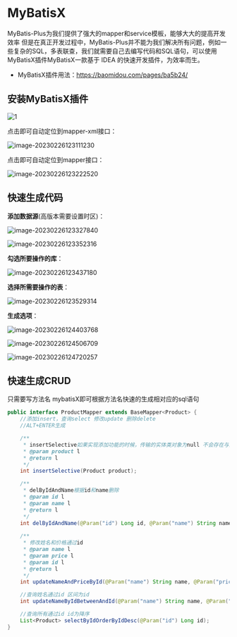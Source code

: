 # MyBatisX

MyBatis-Plus为我们提供了强大的mapper和service模板，能够大大的提高开发效率 但是在真正开发过程中，MyBatis-Plus并不能为我们解决所有问题，例如一些复杂的SQL，多表联查，我们就需要自己去编写代码和SQL语句，可以使用MyBatisX插件MyBatisX一款基于 IDEA 的快速开发插件，为效率而生。

- MyBatisX插件用法：https://baomidou.com/pages/ba5b24/

## 安装MyBatisX插件

![1](https://fastly.jsdelivr.net/gh/LetengZzz/img/java/tools/202412092232717.gif)

点击即可自动定位到mapper-xml接口：

![image-20230226123111230](https://fastly.jsdelivr.net/gh/LetengZzz/img/java/tools/202412092233710.png)

点击即可自动定位到mapper接口：

![image-20230226123222520](https://fastly.jsdelivr.net/gh/LetengZzz/img/java/tools/202412092233427.png)

## 快速生成代码

**添加数据源**(高版本需要设置时区)：

![image-20230226123327840](https://fastly.jsdelivr.net/gh/LetengZzz/img/java/tools/202412092233771.png)

![image-20230226123352316](https://fastly.jsdelivr.net/gh/LetengZzz/img/java/tools/202412092233063.png)

**勾选所要操作的库**：

![image-20230226123437180](https://fastly.jsdelivr.net/gh/LetengZzz/img/java/tools/202412092233065.png)

**选择所需要操作的表**：

![image-20230226123529314](https://fastly.jsdelivr.net/gh/LetengZzz/img/java/tools/202412092233622.png)

**生成选项**：

![image-20230226124403768](https://fastly.jsdelivr.net/gh/LetengZzz/img/java/tools/202412092233283.png)

![image-20230226124506709](https://fastly.jsdelivr.net/gh/LetengZzz/img/java/tools/202412092233774.png)

![image-20230226124720257](https://fastly.jsdelivr.net/gh/LetengZzz/img/java/tools/202412092233877.png)

## 快速生成CRUD

只需要写方法名 mybatisX即可根据方法名快速的生成相对应的sql语句

```java
public interface ProductMapper extends BaseMapper<Product> {
    //添加insert，查询select 修改update 删除delete
    //ALT+ENTER生成

    /**
     * insertSelective如果实现添加功能的时候，传输的实体类对象为null 不会存在与添加字段的。
     * @param product l
     * @return l
     */
    int insertSelective(Product product);

    /**
     * delByIdAndName根据id和name删除
     * @param id l
     * @param name l
     * @return l
     */
    int delByIdAndName(@Param("id") Long id, @Param("name") String name);
    
    /**
     * 修改姓名和价格通过id
     * @param name l
     * @param price l
     * @param id l
     * @return l
     */
    int updateNameAndPriceById(@Param("name") String name, @Param("price") Integer price, @Param("id") Long id);

    //查询姓名通过id 区间为id
    int updateNameByIdBetweenAndId(@Param("name") String name, @Param("beginId") Long beginId, @Param("endId") Long endId, @Param("id") Long id);

    //查询所有通过id id为降序
    List<Product> selectByIdOrderByIdDesc(@Param("id") Long id);
}
```

